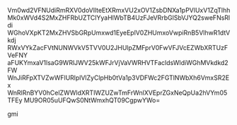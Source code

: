 Vm0wd2VFNUdiRmRXV0doVllteEtXRmxVU2xOV1ZsbDNXa1pPVlUxV1ZqTlhh
Mk0xWVd4S2MxZHFRbUZTClYyaHlWbTB4UzFJeVRrbGlSbVJYQ2sweFNsRldi
WGhoVXpKT2MxZHVSbGRpUmxwd1EyeEplV0ZHUmxoVwpiRnB5VlhwR1dtVkdj
RWxVYkZacFVtNUNWVkV5TVV0U2JHUlpZMFprV0FwVFJVcEZWbXRTUzFVeFNY
aFUKYmxaV1lsaG9WRlJWV25kWFJrVjVaVWRHVTFacldsWldiWGhMVkdkd2FW
WnJiRFpXTVZwWFlURlplVlZyClpHb0tVa1p3VDFWc2FGTlNWbXh6VmxSR2Ex
WnRlRnBYV0hCelZWWldXRTlWZUZwTmFrWnlXVEprZGxNeQpUa2hVYm05TFEy
MU9OR05uUFQwS0NtWmxhQT09CgpwYWo=

gmi